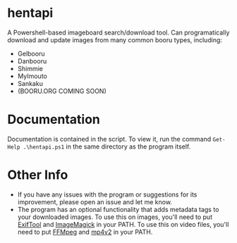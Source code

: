 # hentapi
A Powershell-based imageboard search/download tool. Can programatically download and update images from many common booru types, including:
- Gelbooru
- Danbooru
- Shimmie
- MyImouto
- Sankaku
- (BOORU.ORG COMING SOON)

# Documentation
Documentation is contained in the script. To view it, run the command `Get-Help .\hentapi.ps1` in the same directory as the program itself.

# Other Info
 - If you have any issues with the program or suggestions for its improvement, please open an issue and let me know.
 - The program has an optional functionality that adds metadata tags to your downloaded images. To use this on images, you'll need to put [ExifTool](https://exiftool.org/) and [ImageMagick](https://imagemagick.org/) in your PATH. To use this on video files, you'll need to put [FFMpeg](https://ffmpeg.org/) and [mp4v2](https://archive.org/details/mp4v2-r504-win32.7z) in your PATH.

